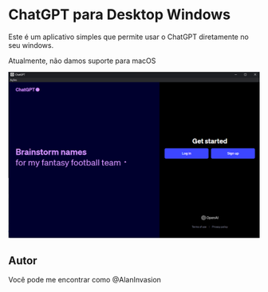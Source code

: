 # ChatGPT para Desktop Windows

Este é um aplicativo simples que permite usar o ChatGPT diretamente no seu windows.


Atualmente, não damos suporte para macOS

<p align="center">
  <img src="./images/print.png" width="700">
</p>


## Autor

Você pode me encontrar como @AlanInvasion

